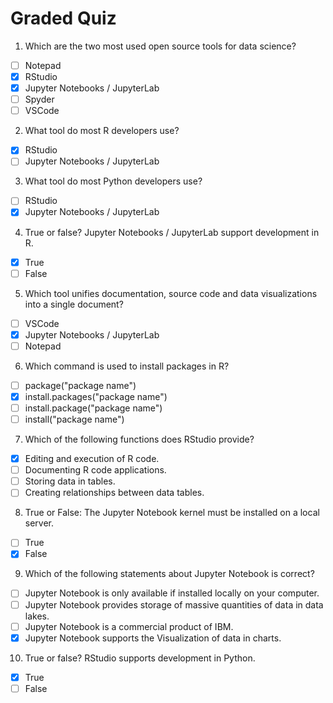 # Graded Quiz

1. Which are the two most used open source tools for data science?
- [ ] Notepad
- [x] RStudio
- [x] Jupyter Notebooks / JupyterLab
- [ ] Spyder
- [ ] VSCode

2. What tool do most R developers use?
- [x] RStudio
- [ ] Jupyter Notebooks / JupyterLab

3. What tool do most Python developers use?
- [ ] RStudio
- [x] Jupyter Notebooks / JupyterLab

4. True or false? Jupyter Notebooks / JupyterLab support development in R.
- [x] True
- [ ] False

5. Which tool unifies documentation, source code and data visualizations into a single document?
- [ ] VSCode
- [x] Jupyter Notebooks / JupyterLab
- [ ] Notepad

6. Which command is used to install packages in R?
- [ ] package("package name")
- [x] install.packages("package name")
- [ ] install.package("package name")
- [ ] install("package name")

7. Which of the following functions does RStudio provide?
- [x] Editing and execution of R code.
- [ ] Documenting R code applications.
- [ ] Storing data in tables.
- [ ] Creating relationships between data tables.

8. True or False: The Jupyter Notebook kernel must be installed on a local server.
- [ ] True
- [x] False

9. Which of the following statements about Jupyter Notebook is correct?
- [ ] Jupyter Notebook is only available if installed locally on your computer.
- [ ] Jupyter Notebook provides storage of massive quantities of data in data lakes.
- [ ] Jupyter Notebook is a commercial product of IBM.
- [x] Jupyter Notebook supports the  Visualization of data in charts.

10. True or false? RStudio supports development in Python.
- [x] True
- [ ] False
